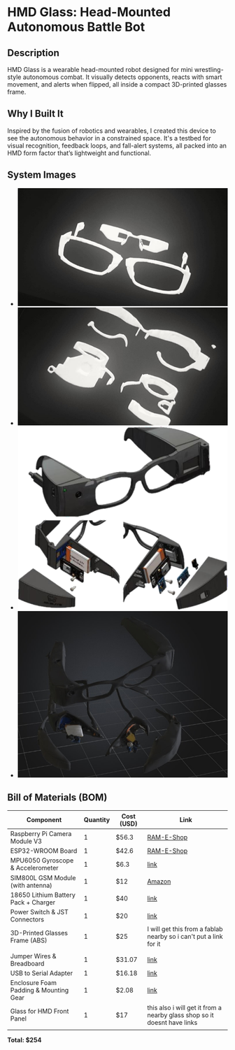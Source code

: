 # HMD Glass: Head-Mounted Autonomous Battle Bot

## Description
HMD Glass is a wearable head-mounted robot designed for mini wrestling-style autonomous combat. It visually detects opponents, reacts with smart movement, and alerts when flipped, all inside a compact 3D-printed glasses frame.

## Why I Built It
Inspired by the fusion of robotics and wearables, I created this device to see the autonomous behavior in a constrained space. It's a testbed for visual recognition, feedback loops, and fall-alert systems, all packed into an HMD form factor that’s lightweight and functional.


## System Images
- ![alt text](assets/pp.jpg)   
- ![alt text](assets/piii.jpg)
- ![alt text](assets/picc.png)
- ![alt text](assets/boo.jpg)
## Bill of Materials (BOM)

| Component                                | Quantity | Cost (USD) | Link                                                                                     |
|-----------------------------------------|----------|------------|------------------------------------------------------------------------------------------|
| Raspberry Pi Camera Module V3           | 1        | $56.3        | [RAM-E-Shop](https://www.ram-e-shop.com/ar/shop/rpi-v3-camera-raspberry-pi-camera-module-v3-official-12-mp-and-autofocus-imx708-official-8737) |
| ESP32-WROOM Board                       | 1        | $42.6        | [RAM-E-Shop](https://www.ram-e-shop.com/ar/shop/raspberry-pi-zero-2w-raspberry-pi-zero-2-w-9256) |
| MPU6050 Gyroscope & Accelerometer       | 1        | $6.3         | [link](https://ar.aliexpress.com/item/1005008404032983.html?)                                                                                        |
| SIM800L GSM Module (with antenna)       | 1        | $12        | [Amazon](https://www.amazon.com/SIM800L-Wireless-Extension-Antenna-Replacement/dp/B09BMQ3JDV) |
| 18650 Lithium Battery Pack + Charger    | 1        | $40        | [link](https://www.amazon.com/MIEKLALE-Intelligent-Rechargeable-Batteries-Included/dp/B0DK79PHD9/)                                                                                        |
| Power Switch & JST Connectors           | 1        | $20        | [link](https://www.amazon.com/Connector-Housing-Adapter-Pre-Crimped-Extension/dp/B0DH2C8MBK/)                                                                                        |
| 3D-Printed Glasses Frame (ABS)          | 1        | $25        | I will get this from a fablab nearby so i can't put a link for it |
                                                                                        |
| Jumper Wires & Breadboard               | 1        | $31.07        | [link](https://ar.aliexpress.com/item/1005009232305446.html?)                                                                                        |
| USB to Serial Adapter                   | 1        | $16.18        | [link](https://ar.aliexpress.com/item/1005006549149469.html?)                                                                                        |
| Enclosure Foam Padding & Mounting Gear  | 1        | $2.08         | [link](https://ar.aliexpress.com/item/1005007300666949.html?)                                                                                        |
| Glass for HMD Front Panel  | 1        | $17        | this also i will get it from a nearby glass shop so it doesnt have links
                                                                                        |

**Total: $254**




